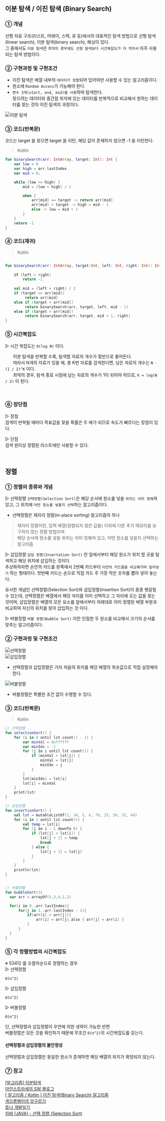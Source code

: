 ## 이분 탐색 / 이진 탐색 (Binary Search)

### ① 개념
선형 자료 구조(리스트, 어레이, 스택, 큐 등)에서의 대표적인 탐색 방법으로 선형 탐색(linear search), 이분 탐색(binary search), 해싱이 있다.  
그 중에서도 `이분 탐색`은 `최악의 경우에도 선형 탐색보다 시간복잡도가 더 작아서` 자주 사용되는 탐색 방법이다.  

### ② 구현과정 및 구현조건
- 이진 탐색은 배열 내부의 `데이터가 정렬`되어 있어야만 사용할 수 있는 알고리즘이다.
- 원소에 `Random Access`가 가능해야 한다.
- `변수 3개(start, end, mid)를 사용`하여 탐색한다.  
  찾으려는 데이터와 중간점 위치에 있는 데이터를 반복적으로 비교해서 원하는 데이터를 찾는 것이 이진 탐색의 과정이다.
  
![이분 탐색](https://blog.penjee.com/wp-content/uploads/2015/04/binary-and-linear-search-animations.gif)  
  
  
### ③ 코드(반복문)
코드는 target 을 찾으면 target 을 리턴, 해당 값이 존재하지 않으면 -1 을 리턴한다.  

> Kotlin
```kotlin
fun binarySearch(arr: IntArray, target: Int): Int {
    var low = 0
    var high = arr.lastIndex
    var mid = 0;

    while (low <= high) {
        mid = (low + high) / 2

        when {
            arr[mid] == target -> return arr[mid]
            arr[mid] > target -> high = mid - 1
            else -> low = mid + 1
        }
    }
    return -1
}
```

### ④ 코드(재귀)
> Kotlin
```kotlin

fun binarySearch(arr: IntArray, target:Int, left: Int, right: Int): Int {
    
    if (left > right)
        return -1
    
    val mid = (left + right) / 2
    if (target == arr[mid])
         return arr[mid]
    else if (target < arr[mid])
         return binarySearch(arr, target, left, mid - 1)
    else if (target > arr[mid])
         return binarySearch(arr, target, mid + 1, right)
}

```

### ⑤ 시간복잡도  
▷ 시간 복잡도는 `O(log N)` 이다.  
  
ﾠﾠ이분 탐색을 반복할 수록, 탐색할 자료의 개수가 절반으로 줄어든다.  
ﾠﾠ따라서 N개의 자료가 있을 때, 총 K번 자료를 검색한다면, 남은 자료의 개수는 `N ⋅ (1 / 2)^K` 이다.  
ﾠﾠ최악의 경우, 탐색 종료 시점에 남는 자료의 개수가 1이 되어야 하므로, `K = log(N / 2)` 이 된다.  

<br/>

### ⑥ 장단점  
▷ 장점  
  검색이 반복될 때마다 목표값을 찾을 확률은 두 배가 되므로 속도가 빠르다는 장점이 있다.  
  
▷ 단점  
  검색 원리상 정렬된 리스트에만 사용할 수 있다.
  
<br/>

## 정렬

### ① 정렬의 종류와 개념
▷ 선택정렬
`선택정렬(Selection Sort)`은 해당 순서에 원소를 넣을 `위치는 이미 정해`져 있고, 그 위치에 `어떤 원소를 넣을지 선택`하는 알고리즘이다. 
 - 선택정렬은 제자리 정렬(in-place sorting) 알고리즘의 하나
 
> 제자리 정렬이란, 입력 배열(정렬되지 않은 값들) 이외에 다른 추가 메모리를 요구하지 않는 정렬 방법이며  
  해당 순서에 원소를 넣을 위치는 이미 정해져 있고, 어떤 원소를 넣을지 선택하는 알고리즘
  
  
▷ 삽입정렬
`삽입 정렬(Insertation Sort)` 란 앞에서부터 해당 원소가 위치 할 곳을 탐색하고 해당 위치에 삽입하는 것이다.  
추상화하자면 손안의 카드를 왼쪽에서 2번째 카드부터 `이전의 카드들을 비교해가며 밀어넣기` 하는 형태이다.
첫번째 카드는 손으로 직접 카드 주 가장 작은 숫자를 뽑아 넣어 놓는다.

유사한 개념인 선택정렬(Selection Sort)와 삽입정렬(Insertion Sort)이 종종 헷갈릴 수 있는데, 
선택정렬은 배열에서 해당 자리를 이미 선택하고 그 자리에 오는 값을 찾는 것이며,
삽입정렬은 배열의 모든 요소를 앞에서부터 차례대로 이미 정렬된 배열 부분과 비교하여 자신의 위치를 찾아 삽입하는 것 이다.
  
▷ 버블정렬
`버블 정렬(Bubble Sort)` 이란 인접한 두 원소를 비교해서 크기의 순서를 맞추는 알고리즘이다.

### ② 구현과정 및 구현조건
![선택정렬](https://blog.kakaocdn.net/dn/qjbEC/btqNiW4IUsW/6XCnYWRkk437W3kQYBDlP1/img.gif)  
![삽입정렬](https://blog.kakaocdn.net/dn/bxvpd6/btqOuH69gZU/s5NmD45Lo0HaI80sK9QXt1/img.gif)  
- 선택정렬과 삽입정렬은 가자 처음의 위치를 해당 배열의 최솟값으로 직접 설정해야한다.  
  
![버블정렬](https://t1.daumcdn.net/cfile/tistory/2518323758FDB83613)  
- 버블정렬은 특별한 조건 없이 수행할 수 있다.  
  
  
### ③ 코드(반복문)

> Kotlin
```kotlin
// 선택정렬
fun selectionSort() {
    for (i in 0 until lst.count() - 1) {
        var minVal = 0xffffff
        var minIdx = -1
        for (j in i until lst.count()) {
            if (minVal > lst[j]) {
                minVal = lst[j]
                minIdx = j
            }
        }
        lst[minIdx] = lst[i]
        lst[i] = minVal
    }
    print(lst)
}

// 삽입정렬
fun insertionSort() {
    val lst = mutableListOf(1, 34, 5, 6, 78, 23, 56, 31, 64)
    for (i in 1 until lst.count()) {
        val temp = lst[i]
        for (j in i - 1 downTo 0) {
            if (lst[j] < lst[i]) {
                lst[j + 1] = temp
                break
            } else {
                lst[j + 1] = lst[j]
            }
        }
    }
    println(lst)
}


// 버블정렬
fun bubbleSort(){
  var arr = arrayOf(5,3,4,1,2)

  for(i in 0..arr.lastIndex){
      for(j in 1..arr.lastIndex - 1){
          if(arr[i] > arr[j]){
              arr[i] = arr[j].also { arr[j] = arr[i] }
          }
      }
  }
}

```


### ⑤ 각 정렬방법의 시간복잡도  
※ 53412 를 오름차순으로 정렬하는 경우  
▷ 선택정렬    

`O(n^2)`  
  
▷ 삽입정렬   
  
`O(n^2)`  

▷ 버블정렬   
  
`O(n^2)`  
  
단, 선택정렬과 삽입정렬이 우연에 의한 생략이 가능한 반면  
버블정렬은 모든 것을 확인하기 때문에 무조건 `O(n^2)`의 시간복잡도를 갖는다.
<br/>

#### 선택정렬과 삽입정렬의 불안정성
선택정렬과 삽입정렬은 동일한 원소가 존재하면 해당 배열의 위치가 확정되지 않는다.  



### ⑦ 참고
[\[알고리즘\] 이분탐색](https://sirzzang.github.io/programming/Programming-Binary-Search/)  
[아인스트라세의 SW 블로그](https://eine.tistory.com/entry/이진-탐색-이분-탐색binary-search-구현시-고려할-것들 )  
[\[ 알고리즘 / Kotlin \] 이진 탐색(Binary Search) 알고리즘](https://gyubgyub.tistory.com/56)  
[게으름뱅이의 앞구르기](https://walk-through-me.tistory.com/35)  
[튜나 개발일기](https://devuna.tistory.com/28)  
[자바 \[JAVA\] - 선택 정렬 (Selection Sort)](https://st-lab.tistory.com/168)  
